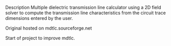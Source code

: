 Description
Multiple dielectric transmission line calculator using a 2D field solver to compute the transmission line characteristics from the circuit trace dimensions entered by the user.

Original hosted on mdtlc.sourceforge.net

Start of project to improve mdtlc.
